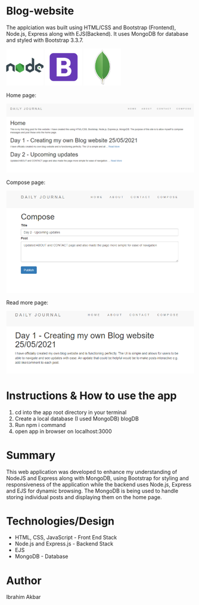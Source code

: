 # Blog-website

The applciation was built using HTML/CSS and Bootstrap (Frontend), Node.js, Express along with EJS(Backend). It uses MongoDB for database and styled with Bootstrap 3.3.7.


<img src = "images/node.png" height = "100" width = "100"> <img src = "images/bootstrap.png" height = "100" width = "100"> <img src = "images/mongodb.png" height = "100" width = "100">

Home page:

![home](images/homePage.PNG)

Compose page:

![compose](images/Compose.PNG)

Read more page:

![home](images/readMore.PNG)

<h1>Instructions & How to use the app </h1>
<ol>
  <li>cd into the app root directory in your terminal</li>
  <li>Create a local database (I used MongoDB) blogDB</li>
  <li>Run npm i command</li>
  <li>open app in browser on localhost:3000</li>
  </ol>
  

<h1>Summary</h1>
This web application was developed to enhance my understanding of NodeJS and Express along with MongoDB, using Bootstrap for styling and responsiveness of the application while the backend uses Node.js, Express and EJS for dynamic browsing. The MongoDB is being used to handle storing individual posts and displaying them on the home page.


<h1>Technologies/Design</h1>
<ul>
  <li>HTML, CSS, JavaScript - Front End Stack</li>
  <li>Node.js and Express.js - Backend Stack</li>
  <li>EJS</li>
  <li>MongoDB - Database</li>
  </ul>


<h1>Author</h1>
Ibrahim Akbar

